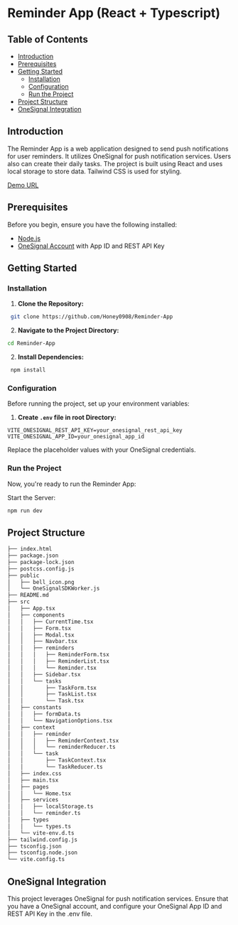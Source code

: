 # Reminder App (React + Typescript)

## Table of Contents

- [Introduction](#introduction)
- [Prerequisites](#prerequisites)
- [Getting Started](#getting-started)
  - [Installation](#installation)
  - [Configuration](#configuration)
  - [Run the Project](#run-the-project)
- [Project Structure](#project-structure)
- [OneSignal Integration](#onesignal-integration)

## Introduction

The Reminder App is a web application designed to send push notifications for user reminders. It utilizes OneSignal for push notification services. Users also can create their daily tasks. The project is built using React and uses local storage to store data. Tailwind CSS is used for styling.

[Demo URL](https://my-reminder-app.netlify.app/)

## Prerequisites

Before you begin, ensure you have the following installed:

- [Node.js](https://nodejs.org/)
- [OneSignal Account](https://onesignal.com/) with App ID and REST API Key

## Getting Started

### Installation

1. **Clone the Repository:**

```bash
 git clone https://github.com/Honey0908/Reminder-App
```

2. **Navigate to the Project Directory:**

```bash
cd Reminder-App
```

2. **Install Dependencies:**

```bash
 npm install
```

### Configuration

Before running the project, set up your environment variables:

1. **Create `.env` file in root Directory:**

```env
VITE_ONESIGNAL_REST_API_KEY=your_onesignal_rest_api_key
VITE_ONESIGNAL_APP_ID=your_onesignal_app_id
```

Replace the placeholder values with your OneSignal credentials.

### Run the Project

Now, you're ready to run the Reminder App:

Start the Server:

```bash
npm run dev
```

## Project Structure

```bash
├── index.html
├── package.json
├── package-lock.json
├── postcss.config.js
├── public
│   ├── bell_icon.png
│   └── OneSignalSDKWorker.js
├── README.md
├── src
│   ├── App.tsx
│   ├── components
│   │   ├── CurrentTime.tsx
│   │   ├── Form.tsx
│   │   ├── Modal.tsx
│   │   ├── Navbar.tsx
│   │   ├── reminders
│   │   │   ├── ReminderForm.tsx
│   │   │   ├── ReminderList.tsx
│   │   │   └── Reminder.tsx
│   │   ├── Sidebar.tsx
│   │   └── tasks
│   │       ├── TaskForm.tsx
│   │       ├── TaskList.tsx
│   │       └── Task.tsx
│   ├── constants
│   │   ├── formData.ts
│   │   └── NavigationOptions.tsx
│   ├── context
│   │   ├── reminder
│   │   │   ├── ReminderContext.tsx
│   │   │   └── reminderReducer.ts
│   │   └── task
│   │       ├── TaskContext.tsx
│   │       └── TaskReducer.ts
│   ├── index.css
│   ├── main.tsx
│   ├── pages
│   │   └── Home.tsx
│   ├── services
│   │   ├── localStorage.ts
│   │   └── reminder.ts
│   ├── types
│   │   └── types.ts
│   └── vite-env.d.ts
├── tailwind.config.js
├── tsconfig.json
├── tsconfig.node.json
└── vite.config.ts
```

## OneSignal Integration

This project leverages OneSignal for push notification services. Ensure that you have a OneSignal account, and configure your OneSignal App ID and REST API Key in the .env file.
